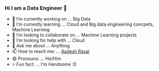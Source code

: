 ### Hi I am a Data Engineer 👋

- 🔭 I’m currently working on ... Big Data 
- 🌱 I’m currently learning ... Cloud and Big data engineering concpets, Machine Learning
- 👯 I’m looking to collaborate on ... Machine Learning projects 
- 🤔 I’m looking for help with ... Cloud
- 💬 Ask me about ... Anything
- 📫 How to reach me: ... [Aadesh Rasal](arasal885@gmail.com)
- 😄 Pronouns: ... He/Him
- ⚡ Fun fact: ... I'm Handsome :D 
